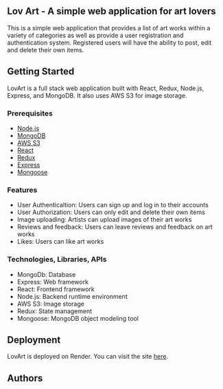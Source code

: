 ## Lov Art - A simple web application for art lovers

This is a simple web application that provides a list of art works within a variety of categories as well as provide a user registration and authentication system. Registered users will have the ability to post, edit and delete their own items.

## Getting Started

LovArt is a full stack web application built with React, Redux, Node.js, Express, and MongoDB. It also uses AWS S3 for image storage.

### Prerequisites

* [Node.js](https://nodejs.org/en/)
* [MongoDB](https://www.mongodb.com/)
* [AWS S3](https://aws.amazon.com/s3/)
* [React](https://reactjs.org/)
* [Redux](https://redux.js.org/)
* [Express](https://expressjs.com/)
* [Mongoose](https://mongoosejs.com/)


### Features

* User Authenticaltion: Users can sign up and log in to their accounts
* User Authorization: Users can only edit and delete their own items
* Image uploading: Artists can upload images of their art works
* Reviews and feedback: Users can leave reviews and feedback on art works
* Likes: Users can like art works


### Technologies, Libraries, APIs
* MongoDb: Database
* Express: Web framework
* React: Frontend framework
* Node.js: Backend runtime environment
* AWS S3: Image storage
* Redux: State management
* Mongoose: MongoDB object modeling tool


## Deployment
LovArt is deployed on Render. You can visit the site [here](https://lovart.onrender.com/).


## Authors
